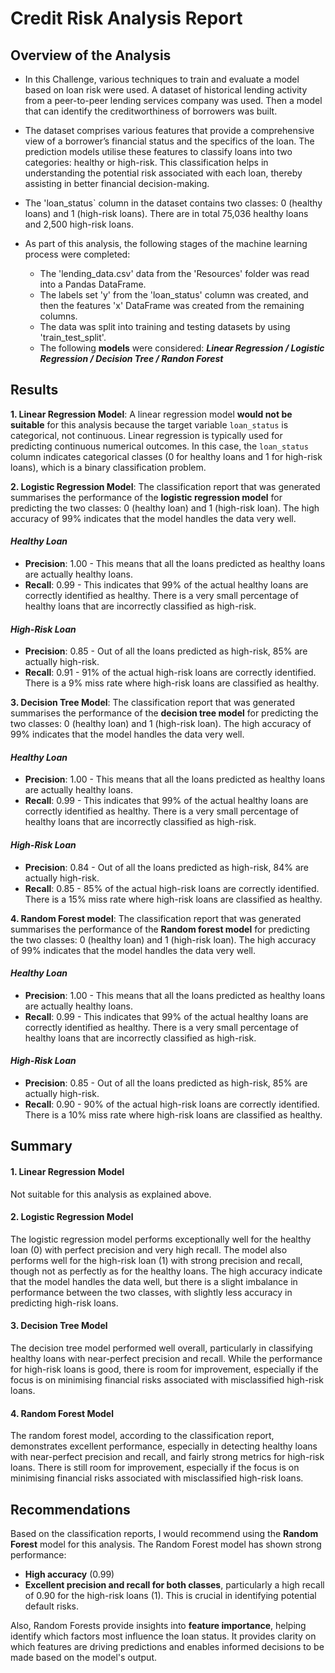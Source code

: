 # Credit Risk Analysis Report 
## Overview of the Analysis
* In this Challenge, various techniques to train and evaluate a model based on loan risk were used. A dataset of historical lending activity from a peer-to-peer lending services company was used. Then a model that can identify the creditworthiness of borrowers was built.

* The dataset comprises various features that provide a comprehensive view of a borrower’s financial status and the specifics of the loan. The prediction models utilise these features to classify loans into two categories: healthy or high-risk. This classification helps in understanding the potential risk associated with each loan, thereby assisting in better financial decision-making.

* The 'loan_status` column in the dataset contains two classes: 0 (healthy loans) and 1 (high-risk loans). There are in total 75,036 healthy loans and 2,500 high-risk loans.

* As part of this analysis, the following stages of the machine learning process were completed: 
  - The 'lending_data.csv' data from the 'Resources' folder was read into a Pandas DataFrame.
  - The labels set 'y' from the 'loan_status' column was created, and then the features 'x' DataFrame was created from the remaining columns.
  - The data was split into training and testing datasets by using 'train_test_split'. 
  - The following **models** were considered: ***Linear Regression / Logistic Regression / Decision Tree / Randon Forest***

## Results
**1. Linear Regression Model**:
A linear regression model **would not be suitable** for this analysis because the target variable `loan_status` is categorical, not continuous. Linear regression is typically used for predicting continuous numerical outcomes. In this case, the `loan_status` column indicates categorical classes (0 for healthy loans and 1 for high-risk loans), which is a binary classification problem.

 **2. Logistic Regression Model**:
The classification report that was generated summarises the performance of the **logistic regression model** for predicting the two classes: 0 (healthy loan) and 1 (high-risk loan). The high accuracy of 99% indicates that the model handles the data very well. 
#### *Healthy Loan*
-   **Precision**: 1.00 - This means that all the loans predicted as healthy loans are actually healthy loans. 
-   **Recall**: 0.99 - This indicates that 99% of the actual healthy loans are correctly identified as healthy. There is a very small percentage of healthy loans that are incorrectly classified as high-risk.
#### *High-Risk Loan*
-   **Precision**: 0.85 - Out of all the loans predicted as high-risk, 85% are actually high-risk. 
-   **Recall**: 0.91 - 91% of the actual high-risk loans are correctly identified. There is a 9% miss rate where high-risk loans are classified as healthy.

**3. Decision Tree Model**:
The classification report that was generated summarises the performance of the **decision tree model** for predicting the two classes: 0 (healthy loan) and 1 (high-risk loan). The high accuracy of 99% indicates that the model handles the data very well. 
#### *Healthy Loan*
-   **Precision**: 1.00 - This means that all the loans predicted as healthy loans are actually healthy loans. 
-   **Recall**: 0.99 - This indicates that 99% of the actual healthy loans are correctly identified as healthy. There is a very small percentage of healthy loans that are incorrectly classified as high-risk.
#### *High-Risk Loan*
-   **Precision**: 0.84 - Out of all the loans predicted as high-risk, 84% are actually high-risk. 
-   **Recall**: 0.85 - 85% of the actual high-risk loans are correctly identified. There is a 15% miss rate where high-risk loans are classified as healthy.

**4. Random Forest model**:
The classification report that was generated summarises the performance of the **Random forest model** for predicting the two classes: 0 (healthy loan) and 1 (high-risk loan). The high accuracy of 99% indicates that the model handles the data very well. 
#### *Healthy Loan*
-   **Precision**: 1.00 - This means that all the loans predicted as healthy loans are actually healthy loans. 
-   **Recall**: 0.99 - This indicates that 99% of the actual healthy loans are correctly identified as healthy. There is a very small percentage of healthy loans that are incorrectly classified as high-risk.
#### *High-Risk Loan*
-   **Precision**: 0.85 - Out of all the loans predicted as high-risk, 85% are actually high-risk. 
-   **Recall**: 0.90 - 90% of the actual high-risk loans are correctly identified. There is a 10% miss rate where high-risk loans are classified as healthy.

## Summary
#### 1. Linear Regression Model
Not suitable for this analysis as explained above.

#### 2. Logistic Regression Model
The logistic regression model performs exceptionally well for the healthy loan (0) with perfect precision and very high recall. The model also performs well for the high-risk loan (1) with strong precision and recall, though not as perfectly as for the healthy loans. The high accuracy indicate that the model handles the data well, but there is a slight imbalance in performance between the two classes, with slightly less accuracy in predicting high-risk loans. 

#### 3. Decision Tree Model
The decision tree model performed well overall, particularly in classifying healthy loans with near-perfect precision and recall. While the performance for high-risk loans is good, there is room for improvement, especially if the focus is on minimising financial risks associated with misclassified high-risk loans.

#### 4. Random Forest Model
The random forest model, according to the classification report, demonstrates excellent performance, especially in detecting healthy loans with near-perfect precision and recall, and fairly strong metrics for high-risk loans.  There is still room for improvement, especially if the focus is on minimising financial risks associated with misclassified high-risk loans.

## Recommendations
Based on the classification reports, I would recommend using the **Random Forest** model for this analysis. 
The Random Forest model has shown strong performance:
-   **High accuracy** (0.99)
-   **Excellent precision and recall for both classes**, particularly a high recall of 0.90 for the high-risk loans (1). This is crucial in identifying potential default risks.

Also, Random Forests provide insights into **feature importance**, helping identify which factors most influence the loan status. It provides clarity on which features are driving predictions and enables informed decisions to be made based on the model's output.
